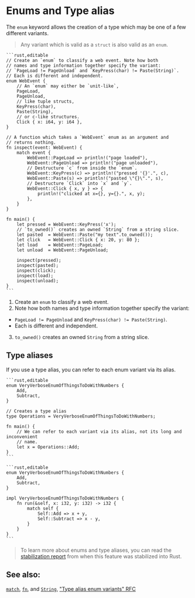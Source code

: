# Enums and Type alias

The `enum` keyword allows the creation of a type which may be one of a few
different variants.

> Any variant which is valid as a `struct` is also valid as an `enum`.

~~~admonish tip title="Use Enum in Function" collapsible=true
```rust,editable
// Create an `enum` to classify a web event. Note how both
// names and type information together specify the variant:
// `PageLoad != PageUnload` and `KeyPress(char) != Paste(String)`.
// Each is different and independent.
enum WebEvent {
    // An `enum` may either be `unit-like`,
    PageLoad,
    PageUnload,
    // like tuple structs,
    KeyPress(char),
    Paste(String),
    // or c-like structures.
    Click { x: i64, y: i64 },
}

// A function which takes a `WebEvent` enum as an argument and
// returns nothing.
fn inspect(event: WebEvent) {
    match event {
        WebEvent::PageLoad => println!("page loaded"),
        WebEvent::PageUnload => println!("page unloaded"),
        // Destructure `c` from inside the `enum`.
        WebEvent::KeyPress(c) => println!("pressed '{}'.", c),
        WebEvent::Paste(s) => println!("pasted \"{}\".", s),
        // Destructure `Click` into `x` and `y`.
        WebEvent::Click { x, y } => {
            println!("clicked at x={}, y={}.", x, y);
        },
    }
}

fn main() {
    let pressed = WebEvent::KeyPress('x');
    // `to_owned()` creates an owned `String` from a string slice.
    let pasted  = WebEvent::Paste("my text".to_owned());
    let click   = WebEvent::Click { x: 20, y: 80 };
    let load    = WebEvent::PageLoad;
    let unload  = WebEvent::PageUnload;

    inspect(pressed);
    inspect(pasted);
    inspect(click);
    inspect(load);
    inspect(unload);
}
```
~~~

1. Create an `enum` to classify a web event.
2. Note how both names and type information together specify the variant:

- `PageLoad != PageUnload` and `KeyPress(char) != Paste(String)`.
- Each is different and independent.

3. `to_owned()` creates an owned `String` from a string slice.

## Type aliases

If you use a type alias, you can refer to each enum variant via its alias.

~~~admonish tip title="This might be useful if the enum's name is too long or too generic, and you want to rename it." collapsible=true
```rust,editable
enum VeryVerboseEnumOfThingsToDoWithNumbers {
    Add,
    Subtract,
}

// Creates a type alias
type Operations = VeryVerboseEnumOfThingsToDoWithNumbers;

fn main() {
    // We can refer to each variant via its alias, not its long and inconvenient
    // name.
    let x = Operations::Add;
}
```
~~~

~~~admonish tip title="The most common place you'll see this is in *impl* blocks using the *Self* alias." collapsible=true
```rust,editable
enum VeryVerboseEnumOfThingsToDoWithNumbers {
    Add,
    Subtract,
}

impl VeryVerboseEnumOfThingsToDoWithNumbers {
    fn run(&self, x: i32, y: i32) -> i32 {
        match self {
            Self::Add => x + y,
            Self::Subtract => x - y,
        }
    }
}
```
~~~

> To learn more about enums and type aliases, you can read the
[stabilization report][aliasreport] from when this feature was stabilized into
> Rust.

## See also:

[`match`][match], [`fn`][fn], and [`String`][str], ["Type alias enum variants" RFC][type_alias_rfc]

[c_struct]: https://en.wikipedia.org/wiki/Struct_(C_programming_language)

[match]: ../flow_control/match.md

[fn]: ../fn.md

[str]: ../std/str.md

[aliasreport]: https://github.com/rust-lang/rust/pull/61682/#issuecomment-502472847

[type_alias_rfc]: https://rust-lang.github.io/rfcs/2338-type-alias-enum-variants.html
